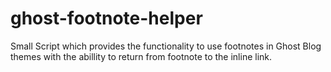 # ghost-footnote-helper
Small Script which provides the functionality to use footnotes in Ghost Blog themes with the abillity to return from footnote to the inline link.
